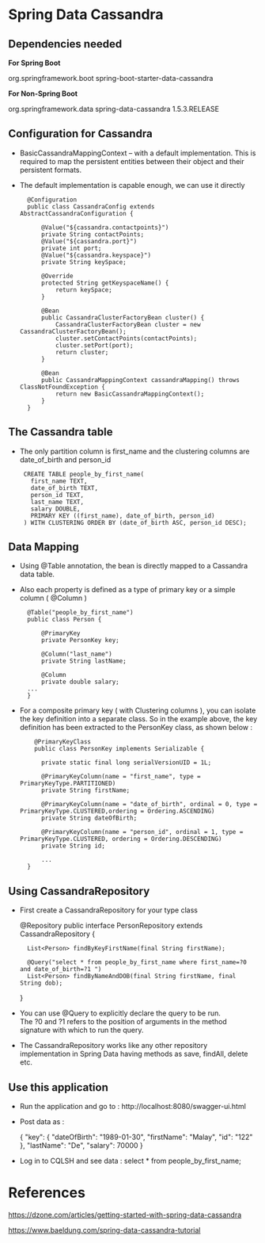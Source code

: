
# Spring Data Cassandra

## Dependencies needed

**For Spring Boot**

<dependency>
	<groupId>org.springframework.boot</groupId>
    <artifactId>spring-boot-starter-data-cassandra</artifactId>
</dependency>

**For Non-Spring Boot**

<dependency>
    <groupId>org.springframework.data</groupId>
    <artifactId>spring-data-cassandra</artifactId>
    <version>1.5.3.RELEASE</version>
</dependency>

## Configuration for Cassandra

* BasicCassandraMappingContext – with a default implementation. 
  This is required to map the persistent entities between their 
  object and their persistent formats.

* The default implementation is capable enough, we can use it directly

		@Configuration
		public class CassandraConfig extends AbstractCassandraConfiguration {

			@Value("${cassandra.contactpoints}")
			private String contactPoints;
			@Value("${cassandra.port}")
			private int port;
			@Value("${cassandra.keyspace}")
			private String keySpace;

			@Override
			protected String getKeyspaceName() {
				return keySpace;
			}

			@Bean
			public CassandraClusterFactoryBean cluster() {
				CassandraClusterFactoryBean cluster = new CassandraClusterFactoryBean();
				cluster.setContactPoints(contactPoints);
				cluster.setPort(port);
				return cluster;
			}

			@Bean
			public CassandraMappingContext cassandraMapping() throws ClassNotFoundException {
				return new BasicCassandraMappingContext();
			}
		}

## The Cassandra table

*  The only partition column is first_name and the clustering columns are date_of_birth and person_id

		CREATE TABLE people_by_first_name(
		  first_name TEXT,
		  date_of_birth TEXT,
		  person_id TEXT,
		  last_name TEXT,
		  salary DOUBLE,
		  PRIMARY KEY ((first_name), date_of_birth, person_id)
		) WITH CLUSTERING ORDER BY (date_of_birth ASC, person_id DESC);

## Data Mapping

* Using @Table annotation, the bean is directly mapped to a Cassandra data table.
* Also each property is defined as a type of primary key or a simple column ( @Column )

		@Table("people_by_first_name")
		public class Person {

			@PrimaryKey
			private PersonKey key;

			@Column("last_name")
			private String lastName;

			@Column
			private double salary;
		...
		}

* For a composite primary key ( with Clustering columns ), you can isolate the 
  key definition into a separate class. So in the example above, the key 
  definition has been extracted to the PersonKey class, as shown below :

		  @PrimaryKeyClass
		  public class PersonKey implements Serializable {

			private static final long serialVersionUID = 1L;

			@PrimaryKeyColumn(name = "first_name", type = PrimaryKeyType.PARTITIONED)
			private String firstName;

			@PrimaryKeyColumn(name = "date_of_birth", ordinal = 0, type = PrimaryKeyType.CLUSTERED,ordering = Ordering.ASCENDING)
			private String dateOfBirth;

			@PrimaryKeyColumn(name = "person_id", ordinal = 1, type = PrimaryKeyType.CLUSTERED, ordering = Ordering.DESCENDING)
			private String id;

			...
		}

## Using CassandraRepository

* First create a CassandraRepository for your type class

	@Repository
	public interface PersonRepository extends CassandraRepository<Person> {

		List<Person> findByKeyFirstName(final String firstName);

		@Query("select * from people_by_first_name where first_name=?0 and date_of_birth=?1 ")
		List<Person> findByNameAndDOB(final String firstName, final String dob);
	}

* You can use @Query to explicitly declare the query to be run.  
  The ?0 and ?1 refers to the position of arguments in the method 
  signature with which to run the query.

* The CassandraRepository works like any other repository implementation
  in Spring Data having methods as save, findAll, delete etc.

## Use this application

* Run the application and go to : http://localhost:8080/swagger-ui.html

* Post data as : 

	{
	  "key": {
	    "dateOfBirth": "1989-01-30",
	    "firstName": "Malay",
	    "id": "122"
	  },
	  "lastName": "De",
	  "salary": 70000
	}

* Log in to CQLSH and see data : select * from people_by_first_name;

References
==========
https://dzone.com/articles/getting-started-with-spring-data-cassandra

https://www.baeldung.com/spring-data-cassandra-tutorial



